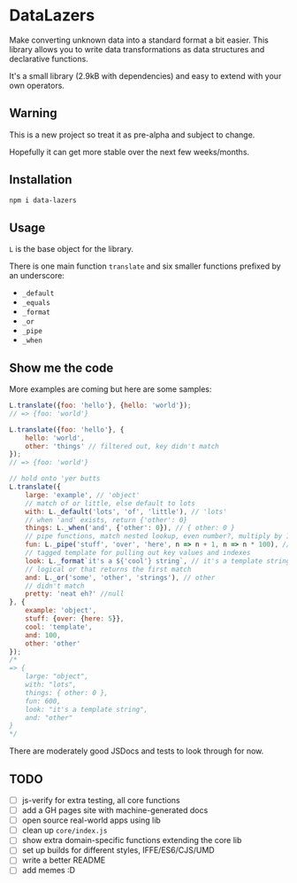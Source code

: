 # DataLazers

Make converting unknown data into a standard format a bit easier. This library
allows you to write data transformations as data structures and declarative
functions.

It's a small library (2.9kB with dependencies) and easy to extend with your own
operators.

## Warning

This is a new project so treat it as pre-alpha and subject to change. 

Hopefully it can get more stable over the next few weeks/months.

## Installation

```sh
npm i data-lazers
```

## Usage

`L` is the base object for the library.

There is one main function `translate` and six smaller functions prefixed
by an underscore:

- `_default`
- `_equals`
- `_format`
- `_or`
- `_pipe`
- `_when`

## Show me the code

More examples are coming but here are some samples:

```js
L.translate({foo: 'hello'}, {hello: 'world'});
// => {foo: 'world'}

L.translate({foo: 'hello'}, {
    hello: 'world',
    other: 'things' // filtered out, key didn't match
});
// => {foo: 'world'}

// hold onto 'yer butts
L.translate({
    large: 'example', // 'object'
    // match of or little, else default to lots
    with: L._default('lots', 'of', 'little'), // 'lots'
    // when 'and' exists, return {'other': 0}
    things: L._when('and', {'other': 0}), // { other: 0 }
    // pipe functions, match nested lookup, even number?, multiply by 100
    fun: L._pipe('stuff', 'over', 'here', n => n + 1, n => n * 100), // 600
    // tagged template for pulling out key values and indexes
    look: L._format`it's a ${'cool'} string`, // it's a template string
    // logical or that returns the first match
    and: L._or('some', 'other', 'strings'), // other
    // didn't match
    pretty: 'neat eh?' //null
}, {
    example: 'object',
    stuff: {over: {here: 5}},
    cool: 'template',
    and: 100,
    other: 'other'
});
/*
=> {
    large: "object",
    with: "lots",
    things: { other: 0 },
    fun: 600,
    look: "it's a template string",
    and: "other"
}
*/
```

There are moderately good JSDocs and tests to look through for now.
    

## TODO
- [ ] js-verify for extra testing, all core functions
- [ ] add a GH pages site with machine-generated docs
- [ ] open source real-world apps using lib
- [ ] clean up `core/index.js`
- [ ] show extra domain-specific functions extending the core lib
- [ ] set up builds for different styles, IFFE/ES6/CJS/UMD
- [ ] write a better README
- [ ] add memes :D
